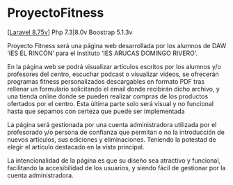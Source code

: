 # ProyectoFitness


 [[Laravel 8.75v](https://upload.wikimedia.org/wikipedia/commons/thumb/9/9a/Laravel.svg/50px-Laravel.svg.png)]
Php 7.3|8.0v
Boostrap 5.1.3v

Proyecto Fitness será una página web desarrollada por los alumnos de DAW ‘IES EL RINCÓN’ para el instituto ‘IES ARUCAS DOMINGO RIVERO’.

En la página web se podrá visualizar artículos escritos por los alumnos y/o profesores del centro, escuchar podcast o visualizar videos, se ofrecerán programas fitness personalizados descargables en formato PDF tras rellenar un formulario solicitando el email donde recibirán dicho archivo,  y una tienda online donde se pueden realizar compras de los productos ofertados por el centro. Esta última parte solo será visual y no funcional hasta que sepamos con certeza que puede ser implementada

La página será gestionada por una cuenta administradora utilizada por el profesorado y/o persona de confianza que permitan o no la introducción de nuevos artículos, sus ediciones y eliminaciones. Teniendo la potestad de elegir el artículo destacado en la vista principal.

La intencionalidad de la página es que su diseño sea atractivo y funcional, facilitando la accesibilidad de los usuarios, y siendo fácil de gestionar por la cuenta administradora.
